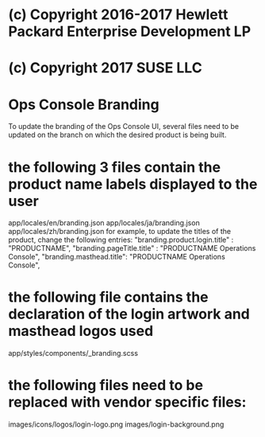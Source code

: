 # (c) Copyright 2016-2017 Hewlett Packard Enterprise Development LP
# (c) Copyright 2017 SUSE LLC
# Ops Console Branding


To update the branding of the Ops Console UI, several files need to be updated on the branch on which the desired product is being built.

# the following 3 files contain the product name labels displayed to the user
app/locales/en/branding.json
app/locales/ja/branding.json
app/locales/zh/branding.json
for example, to update the titles of the product, change the following entries:
    "branding.product.login.title" : "PRODUCTNAME",
    "branding.pageTitle.title" : "PRODUCTNAME Operations Console",
    "branding.masthead.title": "PRODUCTNAME Operations Console",


# the following file contains the declaration of the login artwork and masthead logos used
app/styles/components/_branding.scss

# the following files need to be replaced with vendor specific files:
images/icons/logos/login-logo.png
images/login-background.png
